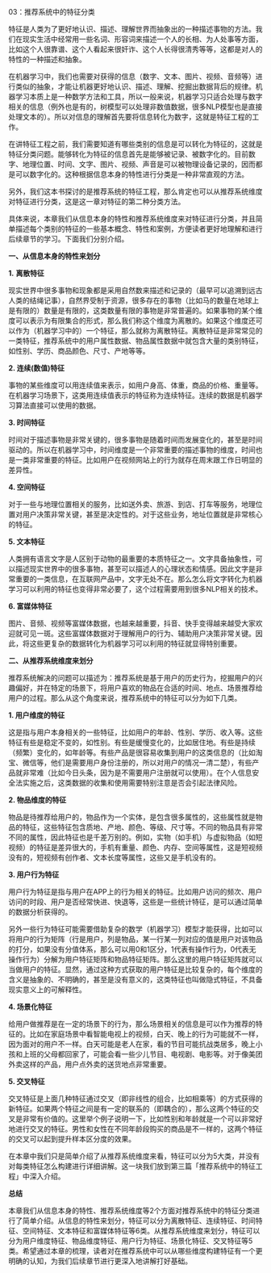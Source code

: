 03：推荐系统中的特征分类

特征是人类为了更好地认识、描述、理解世界而抽象出的一种描述事物的方法。我们在现实生活中经常用一些名词、形容词来描述一个人的长相、为人处事等方面，比如这个人很靠谱、这个人看起来很奸诈、这个人长得很清秀等等，这都是对人的特性的一种描述和抽象。

在机器学习中，我们也需要对获得的信息（数字、文本、图片、视频、音频等）进行类似的抽象，才能让机器更好地认识、描述、理解、挖掘出数据背后的规律。机器学习本质上是一种数学方法和工具，所以一般来说，机器学习只适合处理与数字相关的信息（例外也是有的，树模型可以处理非数值数据，很多NLP模型也是直接处理文本的）。所以对信息的理解首先要将信息转化为数字，这就是特征工程的工作。

在讲特征工程之前，我们需要知道有哪些类别的信息是可以转化为特征的，这就是特征分类问题。能够转化为特征的信息首先是能够被记录、被数字化的。目前数字、地理位置、时间、文字、图片、视频、声音是可以被物理设备记录的，因而都是可以数字化的。这种根据信息本身的特性进行分类是一种非常直观的方法。

另外，我们这本书探讨的是推荐系统的特征工程，那么肯定也可以从推荐系统维度对特征进行分类，这是这一章对特征的第二种分类方法。

具体来说，本章我们从信息本身的特性和推荐系统维度来对特征进行分类，并且简单描述每个类别的特征的一些基本概念、特性和案例，方便读者更好地理解和进行后续章节的学习。下面我们分别介绍。

**一、从信息本身的特性来划分**

**1.** **离散特征**

现实世界中很多事物和现象都是采用自然数来描述和记录的（最早可以追溯到远古人类的结绳记事），自然界受制于资源，很多存在的事物（比如马的数量在地球上是有限的）数量是有限的，这类数量有限的事物是非常普遍的。如果事物的某个维度可以表示为有限集合的形式，那么我们称这个维度为离散的。如果这个维度还可以作为（机器学习中的）一个特征，那么就称为离散特征。离散特征是非常常见的一类特征，推荐系统中的用户属性数据、物品属性数据中就包含大量的类别特征，如性别、学历、商品颜色、尺寸、产地等等。

**2. 连续(数值)特征**

事物的某些维度可以用连续值来表示，如用户身高、体重，商品的价格、重量等。在机器学习场景下，这类用连续值表示的特征称为连续特征。连续的数据是机器学习算法直接可以使用的数据。

**3. 时间特征**

时间对于描述事物是非常关键的，很多事物是随着时间而发展变化的，甚至是时间驱动的。所以在机器学习中，时间维度是一个非常重要的描述事物的维度，时间也是一类非常重要的特征。比如用户在视频网站上的行为就存在周末跟工作日明显的差异性。

**4. 空间特征**

对于一些与地理位置相关的服务，比如送外卖、旅游、到店、打车等服务，地理位置对用户决策非常关键，甚至是决定性的。对于这些业务，地址位置就是非常核心的特征。

**5. 文本特征**

人类拥有语言文字是人区别于动物的最重要的本质特征之一。文字具备抽象性，可以描述现实世界中的很多事物，甚至可以描述人的心理状态和情感。因此文字是非常重要的一类信息，在互联网产品中，文字无处不在。那么怎么将文字转化为机器学习可以利用的特征也变得非常必要了，这个过程需要用到很多NLP相关的技术。

**6. 富媒体特征**

图片、音频、视频等富媒体数据，也越来越重要，抖音、快手变得越来越受大家欢迎就可见一斑。这些富媒体数据对于理解用户的行为、辅助用户决策非常关键。因此，将这些更复杂的数据转化为机器学习可以利用的特征就显得特别重要。

**二、从推荐系统维度来划分**

推荐系统解决的问题可以描述为：推荐系统是基于用户的历史行为，挖掘用户的兴趣偏好，并在特定的场景下，将用户喜欢的物品在合适的时间、地点、场景推荐给用户的过程。那么从这个角度来说，推荐系统中的特征可以分为如下几类。

**1. 用户维度的特征**

这是指与用户本身相关的一些特征，比如用户的年龄、性别、学历、收入等。这些特征有些是稳定不变的，如性别。有些是缓慢变化的，比如居住地。有些是持续（频繁）变化的，如年龄等。有些产品是很容易收集到用户的这类信息的（比如淘宝、微信等，他们是需要用户身份注册的，所以对用户的情况一清二楚），有些产品就非常难（比如今日头条，因为是不需要用户注册就可以使用）。在个人信息安全法实施之后，这类数据的收集和使用需要特别注意是否会引起法律风险。 

**2. 物品维度的特征**

物品是待推荐给用户的，物品作为一个实体，是包含很多属性的，这些属性就是物品的特征，这些特征包含质地、产地、颜色、等级、尺寸等。不同的物品具有非常不同的属性，因此特征也是千差万别的。例如，实物（如手机）与虚拟物品（如短视频）的特征是差异很大的，手机有重量、颜色、内存、空间等属性，这是短视频没有的，短视频有创作者、文本长度等属性，这些又是手机没有的。

**3. 用户行为特征**

用户行为特征是指与用户在APP上的行为相关的特征。比如用户访问的频次、用户访问的时段、用户是否经常快进、快退等，这些是一些统计特征，是可以通过简单的数据分析获得的。

另外一些行为特征可能需要借助复杂的数学（机器学习）模型才能获得，比如可以将用户的行为矩阵（行是用户，列是物品，某一行某一列对应的值是用户对该物品的打分，如果没有分值体系，那么可以用0和1区分，1代表有操作行为，0代表无操作行为）分解为用户特征矩阵和物品特征矩阵。那么这里的用户特征矩阵就可以当做用户的特征。显然，通过这种方式获取的用户特征是比较复杂的，每个维度的含义是抽象的、不明确的，甚至是没有意义的，这类特征也叫做隐式特征，不具备现实意义上的可解释性。

**4. 场景化特征**

给用户做推荐是在一定的场景下的行为，那么场景相关的信息是可以作为推荐的特征的。比如在家庭场景中看智能电视上的视频，白天、晚上的行为可能就不一样，因为面对的用户不一样。白天可能是老人在家，看的节目可能抗战类居多，晚上小孩和上班的父母都回家了，可能会看一些少儿节目、电视剧、电影等。对于像美团外卖这样的产品，用户点外卖的送货地点非常重要。

**5. 交叉特征**

交叉特征是上面几种特征通过交叉（即非线性的组合，比如相乘等）的方式获得的新特征。如果两个特征之间是有一定的联系的（即耦合的），那么这两个特征的交叉是非常有价值的。这里举个例子说明一下，比如性别和年龄就是一个可以非常好地进行交叉的特征。男性和女性在不同年龄段购买的商品是不一样的，这两个特征的交叉可以起到提升样本区分度的效果。

在本章中我们只是简单介绍了从推荐系统维度来看，特征可以分为5大类，并没有对每类特征怎么构建进行详细讲解。这一块我们放到第三篇「推荐系统中的特征工程」中深入介绍。 

**总结**

本章我们从信息本身的特性、推荐系统维度等2个方面对推荐系统中的特征分类进行了简单介绍。从信息的特性来划分，特征可以分为离散特征、连续特征、时间特征、空间特征、文本特征和富媒体特征等6类。从推荐系统维度来划分，特征可以分为用户维度特征、物品维度特征、用户行为特征、场景化特征、交叉特征等5类。希望通过本章的梳理，读者对在推荐系统中可以从哪些维度构建特征有一个更明确的认知，为我们后续章节进行更深入地讲解打好基础。

 